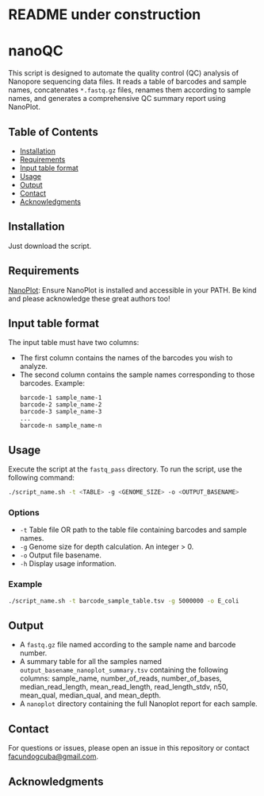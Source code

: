 # README under construction

# nanoQC
This script is designed to automate the quality control (QC) analysis of Nanopore sequencing data files. It reads a table of barcodes and sample names, concatenates `*.fastq.gz` files, renames them according to sample names, and generates a comprehensive QC summary report using NanoPlot.

## Table of Contents
- [Installation](#installation)
- [Requirements](#requirements)
- [Input table format](#input-table-format)
- [Usage](#usage)
- [Output](#output)
- [Contact](#contact)
- [Acknowledgments](#acknowledgments)

## Installation
Just download the script.

## Requirements
 [NanoPlot](https://github.com/wdecoster/NanoPlot): Ensure NanoPlot is installed and accessible in your PATH.
 Be kind and please acknowledge these great authors too!

## Input table format
The input table must have two columns:
- The first column contains the names of the barcodes you wish to analyze.
- The second column contains the sample names corresponding to those barcodes.
  Example:
  ```
  barcode-1 sample_name-1
  barcode-2 sample_name-2
  barcode-3 sample_name-3
  ...
  barcode-n sample_name-n
  ```

## Usage
Execute the script at the `fastq_pass` directory.
To run the script, use the following command:
```bash
./script_name.sh -t <TABLE> -g <GENOME_SIZE> -o <OUTPUT_BASENAME>
```

### Options
- `-t` Table file OR path to the table file containing barcodes and sample names.
- `-g` Genome size for depth calculation. An integer > 0.
- `-o` Output file basename.
- `-h` Display usage information.

### Example
```bash
./script_name.sh -t barcode_sample_table.tsv -g 5000000 -o E_coli
```

## Output
- A `fastq.gz` file named according to the sample name and barcode number.
- A summary table for all the samples named `output_basename_nanoplot_summary.tsv` containing the following columns: sample_name, number_of_reads, number_of_bases, median_read_length, mean_read_length, read_length_stdv, n50, mean_qual, median_qual, and mean_depth.
- A `nanoplot` directory containing the full Nanoplot report for each sample.

## Contact
For questions or issues, please open an issue in this repository or contact facundogcuba@gmail.com.

## Acknowledgments
